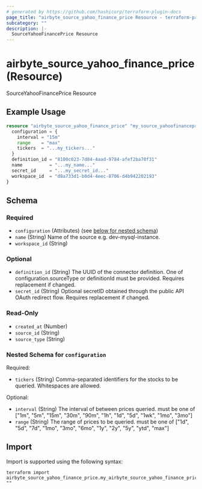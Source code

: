 ```yaml
---
# generated by https://github.com/hashicorp/terraform-plugin-docs
page_title: "airbyte_source_yahoo_finance_price Resource - terraform-provider-airbyte"
subcategory: ""
description: |-
  SourceYahooFinancePrice Resource
---
```


# airbyte_source_yahoo_finance_price (Resource)

SourceYahooFinancePrice Resource

## Example Usage

```terraform
resource "airbyte_source_yahoo_finance_price" "my_source_yahoofinanceprice" {
  configuration = {
    interval = "15m"
    range    = "max"
    tickers  = "...my_tickers..."
  }
  definition_id = "8100c023-7d84-4aad-9784-afef2ba70f31"
  name          = "...my_name..."
  secret_id     = "...my_secret_id..."
  workspace_id  = "d8a733d1-b0d4-4eec-8706-d4b942202193"
}
```

<!-- schema generated by tfplugindocs -->
## Schema

### Required

- `configuration` (Attributes) (see [below for nested schema](#nestedatt--configuration))
- `name` (String) Name of the source e.g. dev-mysql-instance.
- `workspace_id` (String)

### Optional

- `definition_id` (String) The UUID of the connector definition. One of configuration.sourceType or definitionId must be provided. Requires replacement if changed.
- `secret_id` (String) Optional secretID obtained through the public API OAuth redirect flow. Requires replacement if changed.

### Read-Only

- `created_at` (Number)
- `source_id` (String)
- `source_type` (String)

<a id="nestedatt--configuration"></a>
### Nested Schema for `configuration`

Required:

- `tickers` (String) Comma-separated identifiers for the stocks to be queried. Whitespaces are allowed.

Optional:

- `interval` (String) The interval of between prices queried. must be one of ["1m", "5m", "15m", "30m", "90m", "1h", "1d", "5d", "1wk", "1mo", "3mo"]
- `range` (String) The range of prices to be queried. must be one of ["1d", "5d", "7d", "1mo", "3mo", "6mo", "1y", "2y", "5y", "ytd", "max"]

## Import

Import is supported using the following syntax:

```shell
terraform import airbyte_source_yahoo_finance_price.my_airbyte_source_yahoo_finance_price ""
```
